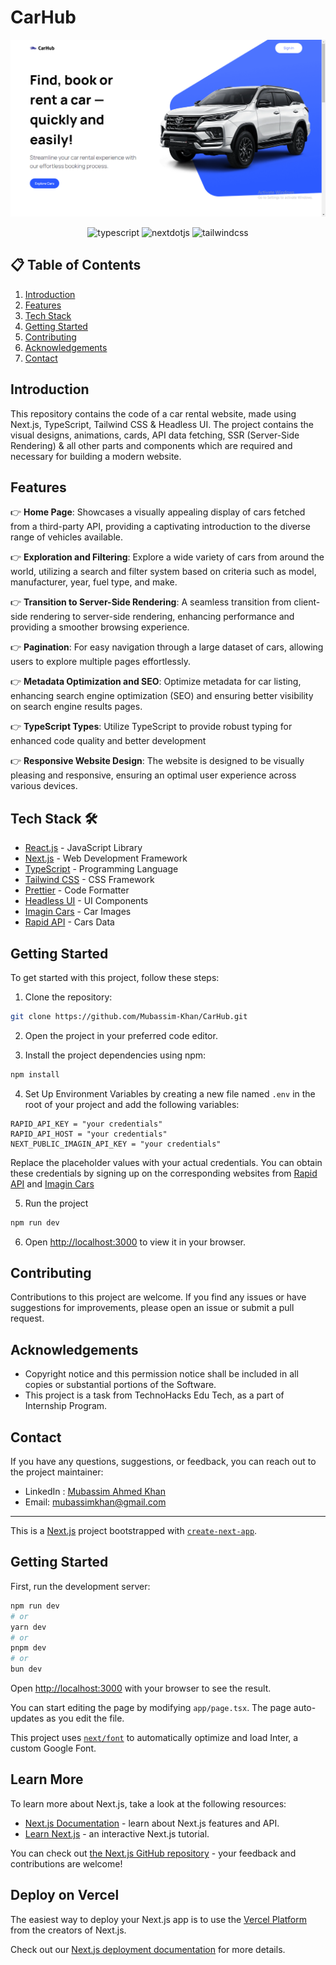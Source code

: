 # CarHub

![Preview Image](https://github.com/Mubassim-Khan/CarHub/blob/master/public/Preview.png)

<div align="center">
    <img src="https://img.shields.io/badge/-TypeScript-black?style=for-the-badge&logoColor=white&logo=typescript&color=3178C6" alt="typescript" />
     <img src="https://img.shields.io/badge/-Next_JS-black?style=for-the-badge&logoColor=white&logo=nextdotjs&color=000000" alt="nextdotjs" />
    <img src="https://img.shields.io/badge/-Tailwind_CSS-black?style=for-the-badge&logoColor=white&logo=tailwindcss&color=06B6D4" alt="tailwindcss" />
  </div>

## 📋 <a name="table">Table of Contents</a>

1. [Introduction](#introduction)
2. [Features](#features)
2. [Tech Stack](#tech-stack)
4. [Getting Started](#quick-start)
5. [Contributing](#contributing)
6. [Acknowledgements](#acknowledgements)
7. [Contact](#contact)

## <a name="introduction">Introduction</a>

This repository contains the code of a car rental website, made using Next.js, TypeScript, Tailwind CSS & Headless UI. The project contains the visual designs, animations, cards, API data fetching, SSR (Server-Side Rendering) & all other parts and components which are required and necessary for building a modern website.

## <a name="features">Features</a>

👉 **Home Page**: Showcases a visually appealing display of cars fetched from a third-party API, providing a captivating introduction to the diverse range of vehicles available.

👉 **Exploration and Filtering**: Explore a wide variety of cars from around the world, utilizing a search and filter system based on criteria such as model, manufacturer, year, fuel type, and make.

👉 **Transition to Server-Side Rendering**: A seamless transition from client-side rendering to server-side rendering, enhancing performance and providing a smoother browsing experience.

👉 **Pagination**: For easy navigation through a large dataset of cars, allowing users to explore multiple pages effortlessly.

👉 **Metadata Optimization and SEO**: Optimize metadata for car listing, enhancing search engine optimization (SEO) and ensuring better visibility on search engine results pages.

👉 **TypeScript Types**: Utilize TypeScript to provide robust typing for enhanced code quality and better development

👉 **Responsive Website Design**: The website is designed to be visually pleasing and responsive, ensuring an optimal user experience across various devices.

## <a name="tech-stack">Tech Stack 🛠️</a>

- [React.js](https://reactjs.org/) - JavaScript Library
- [Next.js](https://nextjs.org/) - Web Development Framework
- [TypeScript](https://www.typescriptlang.org/) - Programming Language
- [Tailwind CSS](https://tailwindcss.com/) - CSS Framework
- [Prettier](https://prettier.io/) - Code Formatter
- [Headless UI](https://headlessui.com/) - UI Components
- [Imagin Cars](https://www.imagin.studio/solutions/api) - Car Images
- [Rapid API](https://rapidapi.com/apininjas/api/cars-by-api-ninjas/) - Cars Data

## <a name="#quick-start">Getting Started</a>

To get started with this project, follow these steps:

1. Clone the repository:

```bash
git clone https://github.com/Mubassim-Khan/CarHub.git
```

2. Open the project in your preferred code editor.

3. Install the project dependencies using npm:

```bash
npm install
```

4. Set Up Environment Variables by creating a new file named `.env` in the root of your project and add the following variables:

```env
RAPID_API_KEY = "your credentials"
RAPID_API_HOST = "your credentials"
NEXT_PUBLIC_IMAGIN_API_KEY = "your credentials"
```

Replace the placeholder values with your actual credentials. You can obtain these credentials by signing up on the corresponding websites from [Rapid API](https://rapidapi.com/apininjas/api/cars-by-api-ninjas/) and [Imagin Cars](https://www.imagin.studio/solutions/api)

5. Run the project

```bash
npm run dev
```

6. Open [http://localhost:3000](http://localhost:3000) to view it in your browser.

## <a name="contributing">Contributing</a>

Contributions to this project are welcome. If you find any issues or have suggestions for improvements, please open an issue or submit a pull request.

## <a name="acknowledgements">Acknowledgements</a>

* Copyright notice and this permission notice shall be included in all copies or substantial portions of the Software. 
* This project is a task from TechnoHacks Edu Tech, as a part of Internship Program.

## <a name="contact">Contact</a>

If you have any questions, suggestions, or feedback, you can reach out to the project maintainer:

- LinkedIn : [Mubassim Ahmed Khan](https://www.linkedin.com/in/mubassim-ahmed-khan/)
- Email: [mubassimkhan@gmail.com](mailto:mubassimkhan@gmail.com)

---

<!----->

This is a [Next.js](https://nextjs.org/) project bootstrapped with [`create-next-app`](https://github.com/vercel/next.js/tree/canary/packages/create-next-app).

## Getting Started

First, run the development server:

```bash
npm run dev
# or
yarn dev
# or
pnpm dev
# or
bun dev
```

Open [http://localhost:3000](http://localhost:3000) with your browser to see the result.

You can start editing the page by modifying `app/page.tsx`. The page auto-updates as you edit the file.

This project uses [`next/font`](https://nextjs.org/docs/basic-features/font-optimization) to automatically optimize and load Inter, a custom Google Font.

## Learn More

To learn more about Next.js, take a look at the following resources:

- [Next.js Documentation](https://nextjs.org/docs) - learn about Next.js features and API.
- [Learn Next.js](https://nextjs.org/learn) - an interactive Next.js tutorial.

You can check out [the Next.js GitHub repository](https://github.com/vercel/next.js/) - your feedback and contributions are welcome!

## Deploy on Vercel

The easiest way to deploy your Next.js app is to use the [Vercel Platform](https://vercel.com/new?utm_medium=default-template&filter=next.js&utm_source=create-next-app&utm_campaign=create-next-app-readme) from the creators of Next.js.

Check out our [Next.js deployment documentation](https://nextjs.org/docs/deployment) for more details.
